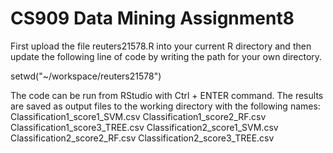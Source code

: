 CS909 Data Mining Assignment8
=============================

First upload the file reuters21578.R into your current R directory and then update the following line of code by writing the path for your own directory.

setwd("~/workspace/reuters21578")

The code can be run from RStudio with Ctrl + ENTER command. The results are saved as output files to the working directory with the following names:
Classification1_score1_SVM.csv
Classification1_score2_RF.csv
Classification1_score3_TREE.csv
Classification2_score1_SVM.csv
Classification2_score2_RF.csv
Classification2_score3_TREE.csv

